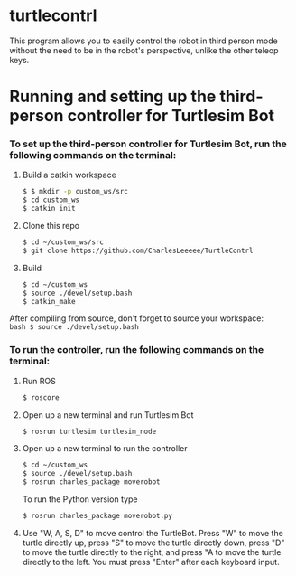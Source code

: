 # turtlecontrl
This program allows you to easily control the robot in third person mode without the need to be in the robot's perspective, unlike the other teleop keys.

# Running and setting up the third-person controller for Turtlesim Bot
### To set up the third-person controller for Turtlesim Bot, run the following commands on the terminal:
1. Build a catkin workspace
    ```bash
    $ $ mkdir -p custom_ws/src  
    $ cd custom_ws  
    $ catkin init
    ```
    
1. Clone this repo
    ```bash
    $ cd ~/custom_ws/src
    $ git clone https://github.com/CharlesLeeeee/TurtleContrl
    ```
    
2. Build
    ```bash
    $ cd ~/custom_ws
    $ source ./devel/setup.bash
    $ catkin_make
    ```
    
After compiling from source, don't forget to source your workspace:  
    ``` bash
    $ source ./devel/setup.bash
    ```
### To run the controller, run the following commands on the terminal:
1. Run ROS
     ```bash
     $ roscore
     ```
2. Open up a new terminal and run Turtlesim Bot
     ```bash
     $ rosrun turtlesim turtlesim_node
     ```
3. Open up a new terminal to run the controller
     ```bash
     $ cd ~/custom_ws
     $ source ./devel/setup.bash
     $ rosrun charles_package moverobot
     ```
     To run the Python version type
     ```bash
     $ rosrun charles_package moverobot.py
     ```
4. Use "W, A, S, D" to move control the TurtleBot. Press "W" to move the turtle directly up, press "S" to move the turtle directly down, press "D" to move the turtle directly to the right, and press "A to move the turtle directly to the left. You must press "Enter" after each keyboard input.
